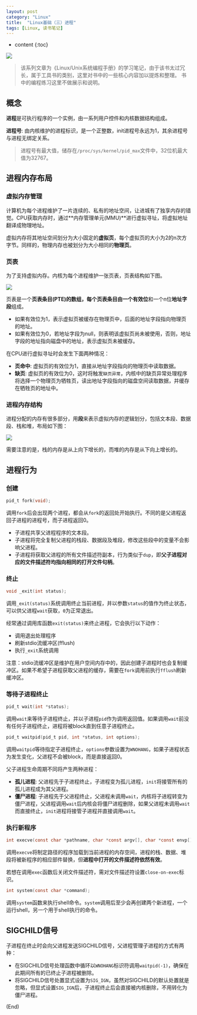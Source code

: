 ```yaml
---
layout: post
category: "Linux"
title:  "Linux基础（三）进程"
tags: [Linux, 读书笔记]
---
```


* content
{:toc}

![](https://i.loli.net/2018/12/12/5c110d5c1ea0c.jpeg)

> 该系列文章为《Linux/Unix系统编程手册》的学习笔记，由于该书太过冗长，属于工具书的类别，这里对书中的一些核心内容加以提炼和整理。
> 书中的编程练习这里不做展示和说明。




## 概念

**进程**是可执行程序的一个实例，由一系列用户控件和内核数据结构组成。

**进程号**: 由内核维护的进程标识，是一个正整数，init进程号永远为1，其余进程号与进程无绑定关系。

>进程号有最大值，储存在`/proc/sys/kernel/pid_max`文件中，32位机最大值为32767。


## 进程内存布局
### 虚拟内存管理

计算机为每个进程维护了一片连续的、私有的地址空间，让进城有了独享内存的错觉。CPU获取内存时，通过**内存管理单元(MMU)**进行虚拟寻址，将虚拟地址翻译成物理地址。

虚拟内存将其地址空间划分为大小固定的**虚拟页**，每个虚拟页的大小为2的n次方字节。同样的，物理内存也被划分为大小相同的**物理页**。

### 页表

为了支持虚拟内存。内核为每个进程维护一张页表，页表结构如下图。

![](https://i.loli.net/2018/12/12/5c0fe2312e1d6.png)

页表是一个**页表条目(PTE)**的数组，每个页表条目由一个**有效位**和一个n位**地址字段**组成。

- 如果有效位为1，表示虚拟页被缓存在物理页中，后面的地址字段指向物理页的地址。
- 如果有效位为0，若地址字段为null，则表明该虚拟页尚未被使用，否则，地址字段的地址指向磁盘中的地址，表示虚拟页未被缓存。

在CPU进行虚拟寻址时会发生下面两种情况：

- **页命中**: 虚拟页的有效位为1，直接从地址字段指向的物理页中读取数据。
- **缺页**: 虚拟页的有效位为0，这时将触发`缺页异常`，内核中的缺页异常处理程序将选择一个物理页为牺牲页，读出地址字段指向的磁盘空间读取数据，并缓存在牺牲页的地址中。

### 进程内存结构

进程分配的内存有很多部分，用**段**来表示虚拟内存的逻辑划分，包括文本段、数据段、栈和堆，布局如下图：

![](https://i.loli.net/2018/12/12/5c0fe77321912.png)

需要注意的是，栈的内存是从上向下增长的，而堆的内存是从下向上增长的。

## 进程行为

### 创建
```c
pid_t fork(void);
```
调用`fork`后会出现两个进程，都会从`fork`的返回处开始执行。不同的是父进程返回子进程的进程号，而子进程返回0。

- 子进程共享父进程程序的文本段。
- 子进程将完全复制父进程的栈段、数据段及堆段，修改这些段中的变量不会影响父进程。
- 子进程将获取父进程的所有文件描述符副本，行为类似于`dup`，即**父子进程对应的文件描述符均指向相同的打开文件句柄**。

### 终止
```c
void _exit(int status);
```

调用`_exit(status)`系统调用终止当前进程，并以参数`status`的值作为终止状态，可以供父进程`wait`获取，`0`为正常退出。

经常通过调用库函数`exit(status)`来终止进程，它会执行以下动作：

- 调用退出处理程序
- 刷新stdio流缓冲区(fflush)
- 执行`_exit`系统调用

注意：stdio流缓冲区是维护在用户空间内存中的，因此创建子进程时也会复制缓冲区。如果不希望子进程获取父进程的缓存，需要在`fork`调用前执行`fflush`刷新缓冲区。

### 等待子进程终止
```c
pid_t wait(int *status);
```
调用`wait`来等待子进程终止，并以子进程`pid`作为调用返回值。如果调用`wait`前没有任何子进程终止，进程将被block直到任意子进程终止。
```c
pid_t waitpid(pid_t pid, int *status, int options);
```
调用`waitpid`等待指定子进程终止，`options`参数设置为`WNOHANG`，如果子进程状态为发生变化，父进程不会被block，而是直接返回0。

父子进程生命周期不同将产生两种进程：
- **孤儿进程**: 父进程先于子进程终止，子进程变为孤儿进程，`init`将接管所有的孤儿进程成为其父进程。
- **僵尸进程**: 子进程先于父进程终止，父进程未调用`wait`，内核将子进程转变为僵尸进程，父进程调用`wait`后内核会将僵尸进程删除，如果父进程未调用`wait`而直接终止，`init`进程将接管子进程并直接调用`wait`。

### 执行新程序
```c
int execve(const char *pathname, char *const argv[], char *const envp[]);
```
调用`execve`将制定路径的程序加载到当前进程的内存空间，进程的栈、数据、堆段将被新程序的相应部件替换，但**进程中打开的文件描述符依然有效**。

若想在调用`exec`函数后关闭文件描述符，需对文件描述符设置`close-on-exec`标识。
```c
int system(const char *command);
```
调用`system`函数来执行shell命令。`system`调用后至少会再创建两个新进程，一个运行shell，另一个用于shell执行的命令。


## SIGCHILD信号

子进程在终止时会向父进程发送SIGCHILD信号，父进程管理子进程的方式有两种：

- 在SIGCHILD信号处理函数中循环以`WNOHANG`标识符调用`waitpid(-1)`，确保在此期间所有的已终止子进程被删除。
- 将SIGCHILD信号处置显式设置为`SIG_IGN`，虽然对SIGCHILD的默认处置就是忽略，但显式设置`SIG_IGN`后，子进程终止后会直接被内核删除，不用转化为僵尸进程。

(End)

